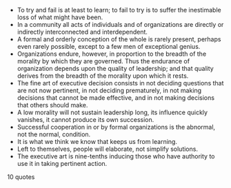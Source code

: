  - To try and fail is at least to learn; to fail to try is to suffer the inestimable loss of what might have been.
 - In a community all acts of individuals and of organizations are directly or indirectly interconnected and interdependent.
 - A formal and orderly conception of the whole is rarely present, perhaps even rarely possible, except to a few men of exceptional genius.
 - Organizations endure, however, in proportion to the breadth of the morality by which they are governed. Thus the endurance of organization depends upon the quality of leadership; and that quality derives from the breadth of the morality upon which it rests.
 - The fine art of executive decision consists in not deciding questions that are not now pertinent, in not deciding prematurely, in not making decisions that cannot be made effective, and in not making decisions that others should make.
 - A low morality will not sustain leadership long, its influence quickly vanishes, it cannot produce its own succession.
 - Successful cooperation in or by formal organizations is the abnormal, not the normal, condition.
 - It is what we think we know that keeps us from learning.
 - Left to themselves, people will elaborate, not simplify solutions.
 - The executive art is nine-tenths inducing those who have authority to use it in taking pertinent action.

10 quotes